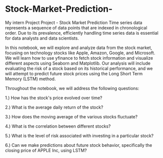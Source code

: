 # Stock-Market-Prediction-
My intern Project Project - Stock Market Prediction Time series data represents a sequence of data points that are indexed in chronological order. Due to its prevalence, efficiently handling time series data is essential for data analysts and data scientists.

In this notebook, we will explore and analyze data from the stock market, focusing on technology stocks like Apple, Amazon, Google, and Microsoft. We will learn how to use yfinance to fetch stock information and visualize different aspects using Seaborn and Matplotlib. Our analysis will include evaluating the risk of a stock based on its historical performance, and we will attempt to predict future stock prices using the Long Short Term Memory (LSTM) method.

Throughout the notebook, we will address the following questions:

1.) How has the stock's price evolved over time?

2.) What is the average daily return of the stock?

3.) How does the moving average of the various stocks fluctuate?

4.) What is the correlation between different stocks?

5.) What is the level of risk associated with investing in a particular stock?

6.) Can we make predictions about future stock behavior, specifically the closing price of APPLE Inc, using LSTM?
